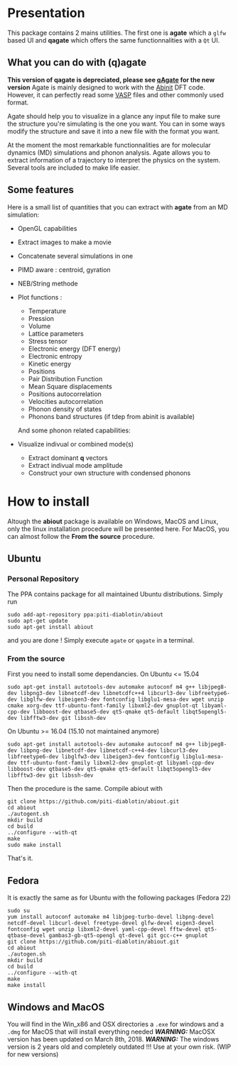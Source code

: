 # Presentation
This package contains 2 mains utilities. 
The first one is **agate** which a `glfw` based UI and **qagate** which offers the same functionnalities with a `Qt` UI. 

## What you can do with **(q)agate**
**This version of qagate is depreciated, please see [qAgate](https://github.com/piti-diablotin/qAgate) for the new version**
Agate is mainly designed to work with the [Abinit](www.abinit.org "Abinit website") DFT code. However, it can perfectly read some [VASP](www.vasp.at "VASP website") files and other commonly used format. 

Agate should help you to visualize in a glance any input file to make sure the structure you're simulating is the one you want.
You can in some ways modify the structure and save it into a new file with the format you want.

At the moment the most remarkable functionnalities are for molecular dynamics (MD) simulations and phonon analysis. Agate allows you to extract information of a trajectory to interpret the physics on the system. Several tools are included to make life easier.

## Some features
Here is a small list of quantities that you can extract with **agate** from an MD simulation:
- OpenGL capabilities
- Extract images to make a movie
- Concatenate several simulations in one 
- PIMD aware : centroid, gyration
- NEB/String methode
- Plot functions :
  * Temperature
  * Pression
  * Volume
  * Lattice parameters
  * Stress tensor
  * Electronic energy (DFT energy)
  * Electronic entropy
  * Kinetic energy
  * Positions
  * Pair Distribution Function
  * Mean Square displacements
  * Positions autocorrelation
  * Velocities autocorrelation
  * Phonon density of states
  * Phonons band structures (if tdep from abinit is available)

  And some phonon related capabilities:
- Visualize indivual or combined mode(s)
  - Extract dominant **q** vectors
  - Extract indivual mode amplitude
  - Construct your own structure with condensed phonons  

# How to install
  Altough the **abiout** package is available on Windows, MacOS and Linux, only the linux installation procedure will be presented here. For MacOS, you can almost follow the **From the source** procedure.

## Ubuntu 

### Personal Repository
  The PPA contains package for all maintained Ubuntu distributions.
  Simply run 
  ```
  sudo add-apt-repository ppa:piti-diablotin/abiout
  sudo apt-get update
  sudo apt-get install abiout
  ```
  and you are done !
  Simply execute `agate` or `qagate` in a terminal.

### From the source
  First you need to install some dependancies.
  On Ubuntu <= 15.04
  ```
  sudo apt-get install autotools-dev automake autoconf m4 g++ libjpeg8-dev libpng3-dev libnetcdf-dev libnetcdfc++4 libcurl3-dev libfreetype6-dev libglfw-dev libeigen3-dev fontconfig libglu1-mesa-dev wget unzip cmake xorg-dev ttf-ubuntu-font-family libxml2-dev gnuplot-qt libyaml-cpp-dev libboost-dev qtbase5-dev qt5-qmake qt5-default libqt5opengl5-dev libfftw3-dev git libssh-dev
  ```
On Ubuntu >= 16.04 (15.10 not maintained anymore)
  ```
  sudo apt-get install autotools-dev automake autoconf m4 g++ libjpeg8-dev libpng-dev libnetcdf-dev libnetcdf-c++4-dev libcurl3-dev libfreetype6-dev libglfw3-dev libeigen3-dev fontconfig libglu1-mesa-dev ttf-ubuntu-font-family libxml2-dev gnuplot-qt libyaml-cpp-dev libboost-dev qtbase5-dev qt5-qmake qt5-default libqt5opengl5-dev libfftw3-dev git libssh-dev
  ```
  Then the procedure is the same.
  Compile abiout with
  ```
  git clone https://github.com/piti-diablotin/abiout.git
  cd abiout
  ./autogent.sh
  mkdir build
  cd build
  ../configure --with-qt
  make
  sudo make install
  ```
  That's it.

## Fedora
  It is exactly the same as for Ubuntu with the following packages (Fedora 22)
  ```
  sudo su
  yum install autoconf automake m4 libjpeg-turbo-devel libpng-devel netcdf-devel libcurl-devel freetype-devel glfw-devel eigen3-devel fontconfig wget unzip libxml2-devel yaml-cpp-devel fftw-devel qt5-qtbase-devel gambas3-gb-qt5-opengl qt-devel git gcc-c++ gnuplot
  git clone https://github.com/piti-diablotin/abiout.git
  cd abiout
  ./autogen.sh
  mkdir build
  cd build
  ../configure --with-qt
  make
  make install
  ```

## Windows and MacOS
  You will find in the Win_x86 and OSX directories a ```.exe``` for windows and a ```.dmg```  for MacOS that will install everything needed
  ***WARNING:*** MacOSX version has been updated on March 8th, 2018.
  ***WARNING:*** The windows version is 2 years old and completely outdated !!! Use at your own risk. (WIP for new versions)







